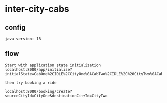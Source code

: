 # inter-city-cabs

## config
    java version: 18
    

## flow
    Start with application state initialization
    localhost:8080/app/initialize?initialState=CabOne%2CIDLE%2CCityOne%0ACabTwo%2CIDLE%2C%20CityTwo%0ACabThree%2CIDLE%2CCityOne%0ACabFour%2CIDLE%2CCityOne

    then try booking a ride

    localhost:8080/booking/create?sourceCityId=CityOne&destinationCityId=CityTwo

